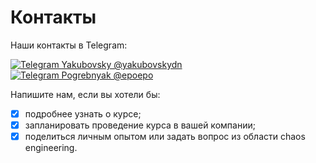 # Контакты

Наши контакты в Telegram:

[tg-link-ep]: https://t.me/epoepo
[tg-link-dy]: https://t.me/yakubovskydn
[tg-badge-ep]: https://img.shields.io/badge/Telegram-Евгений_Погребняк_(@epoepo)-blue?style=flatsquare&logo=telegram&logoColor=white
[tg-badge-dy]: https://img.shields.io/badge/Telegram-Дмитрий_Якубовский_(@yakubovskydn)-blue?style=flatsquare&logo=telegram&logoColor=white

[![Telegram Yakubovsky @yakubovskydn][tg-badge-dy]][tg-link-dy]
[![Telegram Pogrebnyak @epoepo][tg-badge-ep]][tg-link-ep]

Напишите нам, если вы хотели бы:

- [x] подробнее узнать о курсе;
- [x] запланировать проведение курса в вашей компании;
- [x] поделиться личным опытом или задать вопрос из области chaos engineering.
